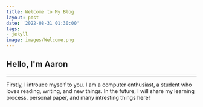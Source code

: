 ```yaml
---
title: Welcome to My Blog
layout: post
date: '2022-08-31 01:30:00'
tags:
- jekyll
image: images/Welcome.png
---
```


## Hello, I'm Aaron
---
<p>Firstly, I introuce myself to you. I am a computer enthusiast, a student who loves reading, writing, and new things.  In the future, I will share my learning process, personal paper, and many intresting things here!<p>

